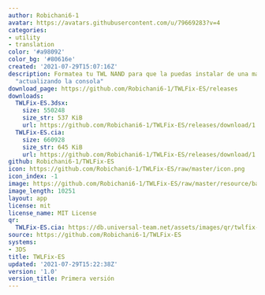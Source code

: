 ```yaml
---
author: Robichani6-1
avatar: https://avatars.githubusercontent.com/u/79669283?v=4
categories:
- utility
- translation
color: '#a98092'
color_bg: '#80616e'
created: '2021-07-29T15:07:16Z'
description: Formatea tu TWL NAND para que la puedas instalar de una manera limpia
  "actualizando la consola"
download_page: https://github.com/Robichani6-1/TWLFix-ES/releases
downloads:
  TWLFix-ES.3dsx:
    size: 550248
    size_str: 537 KiB
    url: https://github.com/Robichani6-1/TWLFix-ES/releases/download/1.0/TWLFix-ES.3dsx
  TWLFix-ES.cia:
    size: 660928
    size_str: 645 KiB
    url: https://github.com/Robichani6-1/TWLFix-ES/releases/download/1.0/TWLFix-ES.cia
github: Robichani6-1/TWLFix-ES
icon: https://github.com/Robichani6-1/TWLFix-ES/raw/master/icon.png
icon_index: -1
image: https://github.com/Robichani6-1/TWLFix-ES/raw/master/resource/banner.png
image_length: 10251
layout: app
license: mit
license_name: MIT License
qr:
  TWLFix-ES.cia: https://db.universal-team.net/assets/images/qr/twlfix-es-cia.png
source: https://github.com/Robichani6-1/TWLFix-ES
systems:
- 3DS
title: TWLFix-ES
updated: '2021-07-29T15:22:38Z'
version: '1.0'
version_title: Primera versión
---
```

